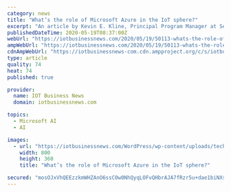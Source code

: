```yaml
---
category: news
title: "What’s the role of Microsoft Azure in the IoT sphere?"
excerpt: "An article by Kevin E. Kline, Principal Program Manager at SentryOne. Microsoft Azure is a cloud-based IaaS (infrastructure as a service) that has technically been around since 2008, and provides nearly two dozen categories of specific services."
publishedDateTime: 2020-05-19T08:37:00Z
webUrl: "https://iotbusinessnews.com/2020/05/19/50113-whats-the-role-of-microsoft-azure-in-the-iot-sphere/"
ampWebUrl: "https://iotbusinessnews.com/2020/05/19/50113-whats-the-role-of-microsoft-azure-in-the-iot-sphere/amp/"
cdnAmpWebUrl: "https://iotbusinessnews-com.cdn.ampproject.org/c/s/iotbusinessnews.com/2020/05/19/50113-whats-the-role-of-microsoft-azure-in-the-iot-sphere/amp/"
type: article
quality: 74
heat: 74
published: true

provider:
  name: IOT Business News
  domain: iotbusinessnews.com

topics:
  - Microsoft AI
  - AI

images:
  - url: "https://iotbusinessnews.com/WordPress/wp-content/uploads/technology-code-software.jpg"
    width: 800
    height: 360
    title: "What’s the role of Microsoft Azure in the IoT sphere?"

secured: "mosOJxVhQEEzzkmWHZAnO6ssC0w0NhQyqLOFvQHbrAJA7fRzr5u+dae1biNXscq8L305aDh2cNTmIf0u0RqqLNd2UgkkB9VU2Zt3/mjp5Ao2xYg65sVkeCWN1aZkNyx+prbGNyv6ks8JsU/a5g6z7ofnFDaWoOU1pJojmf197+V/TGDp/1Q4LE5+OgCDRhWFslPVfKzJWOul6hXjnjotxV5H1935+zYvWiDxJYP97q/78pR4jGf1XvK9J1DTjY/BJsDSNneevEpr3yr40KmfIk3/foYdQJPKD8RidvFRNdRuk5ox3+dGybDNn/OlaK5j;wCR4vskL3OYZzBRRGIgvbQ=="
---
```


